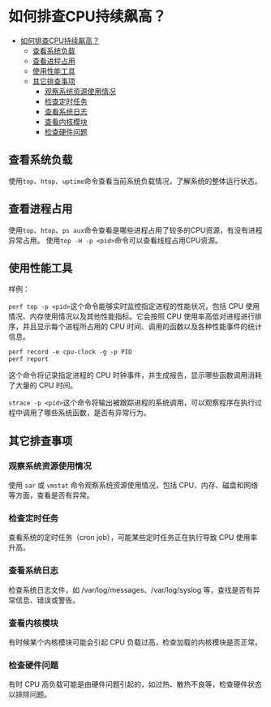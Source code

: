 # 如何排查CPU持续飙高？
- [如何排查CPU持续飙高？](#如何排查cpu持续飙高)
  - [查看系统负载](#查看系统负载)
  - [查看进程占用](#查看进程占用)
  - [使用性能工具](#使用性能工具)
  - [其它排查事项](#其它排查事项)
    - [观察系统资源使用情况](#观察系统资源使用情况)
    - [检查定时任务](#检查定时任务)
    - [查看系统日志](#查看系统日志)
    - [查看内核模块](#查看内核模块)
    - [检查硬件问题](#检查硬件问题)


## 查看系统负载
使用`top`、`htop`、`uptime`命令查看当前系统负载情况，了解系统的整体运行状态。

## 查看进程占用
使用`top`、`htop`、`ps aux`命令查看是哪些进程占用了较多的CPU资源，有没有进程异常占用。
使用`top -H -p <pid>`命令可以查看线程占用CPU资源。

## 使用性能工具
样例：

`perf top -p <pid>`这个命令能够实时监控指定进程的性能状况，包括 CPU 使用情况、内存使用情况以及其他性能指标。它会按照 CPU 使用率高低对进程进行排序，并且显示每个进程所占用的 CPU 时间、调用的函数以及各种性能事件的统计信息。
```
perf record -e cpu-clock -g -p PID
perf report
```
这个命令将记录指定进程的 CPU 时钟事件，并生成报告，显示哪些函数调用消耗了大量的 CPU 时间。

`strace -p <pid>`这个命令将输出被跟踪进程的系统调用，可以观察程序在执行过程中调用了哪些系统函数，是否有异常行为。

## 其它排查事项
### 观察系统资源使用情况
使用 `sar` 或 `vmstat` 命令观察系统资源使用情况，包括 CPU、内存、磁盘和网络等方面，查看是否有异常。
  
### 检查定时任务
查看系统的定时任务（cron job），可能某些定时任务正在执行导致 CPU 使用率升高。

### 查看系统日志
检查系统日志文件，如 /var/log/messages、/var/log/syslog 等，查找是否有异常信息、错误或警告。

### 查看内核模块
有时候某个内核模块可能会引起 CPU 负载过高，检查加载的内核模块是否正常。

### 检查硬件问题
有时 CPU 高负载可能是由硬件问题引起的，如过热、散热不良等，检查硬件状态以排除问题。
